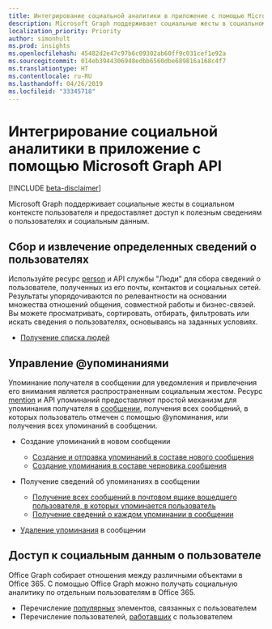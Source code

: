 ```yaml
---
title: Интегрирование социальной аналитики в приложение с помощью Microsoft Graph API
description: Microsoft Graph поддерживает социальные жесты в социальном контексте пользователя и предоставляет доступ к полезным сведениям о пользователях и социальным данным.
localization_priority: Priority
author: simonhult
ms.prod: insights
ms.openlocfilehash: 45482d2e47c97b6c09302ab60ff9c031cef1e92a
ms.sourcegitcommit: 014eb3944306948edbb6560dbe689816a168c4f7
ms.translationtype: HT
ms.contentlocale: ru-RU
ms.lasthandoff: 04/26/2019
ms.locfileid: "33345718"
---
```

# <a name="use-the-microsoft-graph-api-to-integrate-social-intelligence-in-an-app"></a>Интегрирование социальной аналитики в приложение с помощью Microsoft Graph API

[!INCLUDE [beta-disclaimer](../../includes/beta-disclaimer.md)]

Microsoft Graph поддерживает социальные жесты в социальном контексте пользователя и предоставляет доступ к полезным сведениям о пользователях и социальным данным.

## <a name="aggregate-and-extract-specific-information-about-people"></a>Сбор и извлечение определенных сведений о пользователях

Используйте ресурс [person](../resources/person.md) и API службы "Люди" для сбора сведений о пользователе, полученных из его почты, контактов и социальных сетей. Результаты упорядочиваются по релевантности на основании множества отношений общения, совместной работы и бизнес-связей. Вы можете просматривать, сортировать, отбирать, фильтровать или искать сведения о пользователях, основываясь на заданных условиях.

- [Получение списка людей](../api/user-list-people.md)

## <a name="manage--mentions"></a>Управление @упоминаниями

Упоминание получателя в сообщении для уведомления и привлечения его внимания является распространенным социальным жестом.
Ресурс [mention](../resources/mention.md) и API упоминаний предоставляют простой механизм для упоминания получателя в [сообщении](../resources/message.md), получения всех сообщений, в которых пользователь отмечен с помощью @упоминания, или получения всех упоминаний в сообщении.

<!--
Include the next sentence when supporting events.

**Mention** is also supported by [Event](../resources/event.md).

-->

- Создание упоминаний в новом сообщении

  - [Создание и отправка упоминаний в составе нового сообщения](../api/user-sendmail.md#request-2)
  - [Создание упоминания в составе черновика сообщения](../api/user-post-messages.md#request-2)

- Получение сведений об упоминаниях в сообщении

  - [Получение всех сообщений в почтовом ящике вошедшего пользователя, в которых упоминается пользователь](../api/user-list-messages.md#request-2)
  - [Получение сведений о каждом упоминании в сообщении](../api/message-get.md#request-2)

- [Удаление упоминания](../api/message-delete.md#request-2) в сообщении

## <a name="access-social-data-around-and-about-a-user"></a>Доступ к социальным данным о пользователе

Office Graph собирает отношения между различными объектами в Office 365. С помощью Office Graph можно получать социальную аналитику по отдельным пользователям в Office 365.

- Перечисление [популярных](../api/insights-list-trending.md) элементов, связанных с пользователем
- Перечисление пользователей, [работавших](../api/user-list-people.md) с пользователем
